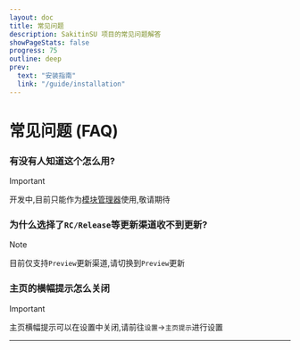 ```yaml
---
layout: doc
title: 常见问题
description: SakitinSU 项目的常见问题解答
showPageStats: false
progress: 75
outline: deep
prev:
  text: "安装指南"
  link: "/guide/installation"
---
```


# 常见问题 (FAQ)

### 有没有人知道这个怎么用?

> [!IMPORTANT]
> 开发中,目前只能作为[模块管理器](installation.md)使用,敬请期待

### 为什么选择了`RC/Release`等更新渠道收不到更新?

> [!NOTE]
> 目前仅支持`Preview`更新渠道,请切换到`Preview`更新

### 主页的横幅提示怎么关闭

> [!IMPORTANT]
> 主页横幅提示可以在设置中关闭,请前往`设置`->`主页提示`进行设置

---
